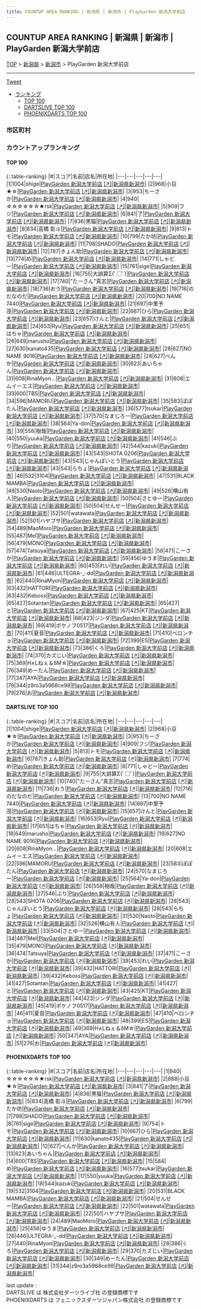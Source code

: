 ```yaml
---
title: COUNTUP AREA RANKING | 新潟県 | 新潟市 | PlayGarden 新潟大学前店
---
```

## COUNTUP AREA RANKING | 新潟県 | 新潟市 | PlayGarden 新潟大学前店

[TOP](/darts/rank/) > [新潟県](/darts/rank/新潟県/) > [新潟市](/darts/rank/新潟県/新潟市/) > PlayGarden 新潟大学前店

___

<a href="https://twitter.com/share?ref_src=twsrc%5Etfw" data-text="COUNTUP AREA RANKING | 新潟県新潟市PlayGarden 新潟大学前店" class="twitter-share-button" data-hashtags="DARTSLIVE,PHOENIXDARTS,darts,ダーツ" data-show-count="false">Tweet</a>

* [ランキング](#カウントアップランキング)
    * [TOP 100](#top-100)
    * [DARTSLIVE TOP 100](#dartslive-top-100)
    * [PHOENIXDARTS TOP 100](#phoenixdarts-top-100)

### 市区町村

<ul>

</ul>

### カウントアップランキング

#### TOP 100



{:.table-ranking}
|#|スコア|名前|店名|所在地|
|---|---|---|---|---|
|1|1004|<span class="rank-name-dl">shige</span>|<a href="/darts/rank/shops/4f0f8134d3be6c0728032249b44395af.html">PlayGarden 新潟大学前店</a> <a href="https://search.dartslive.com/jp/shop/4f0f8134d3be6c0728032249b44395af">[↗]</a>|<a href="/darts/rank/新潟県/新潟市">新潟県新潟市</a>|
|2|968|<span class="rank-name-dl">小豆★☆</span>|<a href="/darts/rank/shops/4f0f8134d3be6c0728032249b44395af.html">PlayGarden 新潟大学前店</a> <a href="https://search.dartslive.com/jp/shop/4f0f8134d3be6c0728032249b44395af">[↗]</a>|<a href="/darts/rank/新潟県/新潟市">新潟県新潟市</a>|
|3|953|<span class="rank-name-dl">ちーさか</span>|<a href="/darts/rank/shops/4f0f8134d3be6c0728032249b44395af.html">PlayGarden 新潟大学前店</a> <a href="https://search.dartslive.com/jp/shop/4f0f8134d3be6c0728032249b44395af">[↗]</a>|<a href="/darts/rank/新潟県/新潟市">新潟県新潟市</a>|
|4|940|<span class="rank-name-pd">☆☆☆☆☆☆★rsk</span>|<a href="/darts/rank/shops/73403.html">PlayGarden 新潟大学前店</a> <a href="https://vs.phoenixdarts.com/jp/shop/shopDetailInfo/s_73403?s_seq=73403">[↗]</a>|<a href="/darts/rank/新潟県/新潟市">新潟県新潟市</a>|
|5|909|<span class="rank-name-dl">フジ</span>|<a href="/darts/rank/shops/4f0f8134d3be6c0728032249b44395af.html">PlayGarden 新潟大学前店</a> <a href="https://search.dartslive.com/jp/shop/4f0f8134d3be6c0728032249b44395af">[↗]</a>|<a href="/darts/rank/新潟県/新潟市">新潟県新潟市</a>|
|6|841|<span class="rank-name-pd">了</span>|<a href="/darts/rank/shops/73403.html">PlayGarden 新潟大学前店</a> <a href="https://vs.phoenixdarts.com/jp/shop/shopDetailInfo/s_73403?s_seq=73403">[↗]</a>|<a href="/darts/rank/新潟県/新潟市">新潟県新潟市</a>|
|7|836|<span class="rank-name-pd">黒猫</span>|<a href="/darts/rank/shops/73403.html">PlayGarden 新潟大学前店</a> <a href="https://vs.phoenixdarts.com/jp/shop/shopDetailInfo/s_73403?s_seq=73403">[↗]</a>|<a href="/darts/rank/新潟県/新潟市">新潟県新潟市</a>|
|8|834|<span class="rank-name-pd"><span class="pro-icon-pd"></span>高橋 彰斗</span>|<a href="/darts/rank/shops/73403.html">PlayGarden 新潟大学前店</a> <a href="https://vs.phoenixdarts.com/jp/shop/shopDetailInfo/s_73403?s_seq=73403">[↗]</a>|<a href="/darts/rank/新潟県/新潟市">新潟県新潟市</a>|
|9|813|<span class="rank-name-dl">トモ</span>|<a href="/darts/rank/shops/4f0f8134d3be6c0728032249b44395af.html">PlayGarden 新潟大学前店</a> <a href="https://search.dartslive.com/jp/shop/4f0f8134d3be6c0728032249b44395af">[↗]</a>|<a href="/darts/rank/新潟県/新潟市">新潟県新潟市</a>|
|10|799|<span class="rank-name-pd">たか坊</span>|<a href="/darts/rank/shops/73403.html">PlayGarden 新潟大学前店</a> <a href="https://vs.phoenixdarts.com/jp/shop/shopDetailInfo/s_73403?s_seq=73403">[↗]</a>|<a href="/darts/rank/新潟県/新潟市">新潟県新潟市</a>|
|11|798|<span class="rank-name-pd">SHADO</span>|<a href="/darts/rank/shops/73403.html">PlayGarden 新潟大学前店</a> <a href="https://vs.phoenixdarts.com/jp/shop/shopDetailInfo/s_73403?s_seq=73403">[↗]</a>|<a href="/darts/rank/新潟県/新潟市">新潟県新潟市</a>|
|12|787|<span class="rank-name-dl">きょん助</span>|<a href="/darts/rank/shops/4f0f8134d3be6c0728032249b44395af.html">PlayGarden 新潟大学前店</a> <a href="https://search.dartslive.com/jp/shop/4f0f8134d3be6c0728032249b44395af">[↗]</a>|<a href="/darts/rank/新潟県/新潟市">新潟県新潟市</a>|
|13|774|<span class="rank-name-dl">め</span>|<a href="/darts/rank/shops/4f0f8134d3be6c0728032249b44395af.html">PlayGarden 新潟大学前店</a> <a href="https://search.dartslive.com/jp/shop/4f0f8134d3be6c0728032249b44395af">[↗]</a>|<a href="/darts/rank/新潟県/新潟市">新潟県新潟市</a>|
|14|771|<span class="rank-name-dl">しゃどー</span>|<a href="/darts/rank/shops/4f0f8134d3be6c0728032249b44395af.html">PlayGarden 新潟大学前店</a> <a href="https://search.dartslive.com/jp/shop/4f0f8134d3be6c0728032249b44395af">[↗]</a>|<a href="/darts/rank/新潟県/新潟市">新潟県新潟市</a>|
|15|761|<span class="rank-name-pd">sige</span>|<a href="/darts/rank/shops/73403.html">PlayGarden 新潟大学前店</a> <a href="https://vs.phoenixdarts.com/jp/shop/shopDetailInfo/s_73403?s_seq=73403">[↗]</a>|<a href="/darts/rank/新潟県/新潟市">新潟県新潟市</a>|
|16|755|<span class="rank-name-dl">大誤算Σ(ﾟ□ﾟ)</span>|<a href="/darts/rank/shops/4f0f8134d3be6c0728032249b44395af.html">PlayGarden 新潟大学前店</a> <a href="https://search.dartslive.com/jp/shop/4f0f8134d3be6c0728032249b44395af">[↗]</a>|<a href="/darts/rank/新潟県/新潟市">新潟県新潟市</a>|
|17|740|<span class="rank-name-dl">&quot;たーさん&quot;真志</span>|<a href="/darts/rank/shops/4f0f8134d3be6c0728032249b44395af.html">PlayGarden 新潟大学前店</a> <a href="https://search.dartslive.com/jp/shop/4f0f8134d3be6c0728032249b44395af">[↗]</a>|<a href="/darts/rank/新潟県/新潟市">新潟県新潟市</a>|
|18|736|<span class="rank-name-dl">おう</span>|<a href="/darts/rank/shops/4f0f8134d3be6c0728032249b44395af.html">PlayGarden 新潟大学前店</a> <a href="https://search.dartslive.com/jp/shop/4f0f8134d3be6c0728032249b44395af">[↗]</a>|<a href="/darts/rank/新潟県/新潟市">新潟県新潟市</a>|
|19|716|<span class="rank-name-dl">のだなのだ</span>|<a href="/darts/rank/shops/4f0f8134d3be6c0728032249b44395af.html">PlayGarden 新潟大学前店</a> <a href="https://search.dartslive.com/jp/shop/4f0f8134d3be6c0728032249b44395af">[↗]</a>|<a href="/darts/rank/新潟県/新潟市">新潟県新潟市</a>|
|20|700|<span class="rank-name-dl">NO NAME 7440</span>|<a href="/darts/rank/shops/4f0f8134d3be6c0728032249b44395af.html">PlayGarden 新潟大学前店</a> <a href="https://search.dartslive.com/jp/shop/4f0f8134d3be6c0728032249b44395af">[↗]</a>|<a href="/darts/rank/新潟県/新潟市">新潟県新潟市</a>|
|21|697|<span class="rank-name-dl">中里予茂</span>|<a href="/darts/rank/shops/4f0f8134d3be6c0728032249b44395af.html">PlayGarden 新潟大学前店</a> <a href="https://search.dartslive.com/jp/shop/4f0f8134d3be6c0728032249b44395af">[↗]</a>|<a href="/darts/rank/新潟県/新潟市">新潟県新潟市</a>|
|22|667|<span class="rank-name-pd">ひら</span>|<a href="/darts/rank/shops/73403.html">PlayGarden 新潟大学前店</a> <a href="https://vs.phoenixdarts.com/jp/shop/shopDetailInfo/s_73403?s_seq=73403">[↗]</a>|<a href="/darts/rank/新潟県/新潟市">新潟県新潟市</a>|
|23|657|<span class="rank-name-dl">けんと</span>|<a href="/darts/rank/shops/4f0f8134d3be6c0728032249b44395af.html">PlayGarden 新潟大学前店</a> <a href="https://search.dartslive.com/jp/shop/4f0f8134d3be6c0728032249b44395af">[↗]</a>|<a href="/darts/rank/新潟県/新潟市">新潟県新潟市</a>|
|24|653|<span class="rank-name-dl">Ryu</span>|<a href="/darts/rank/shops/4f0f8134d3be6c0728032249b44395af.html">PlayGarden 新潟大学前店</a> <a href="https://search.dartslive.com/jp/shop/4f0f8134d3be6c0728032249b44395af">[↗]</a>|<a href="/darts/rank/新潟県/新潟市">新潟県新潟市</a>|
|25|651|<span class="rank-name-dl">はちゃ</span>|<a href="/darts/rank/shops/4f0f8134d3be6c0728032249b44395af.html">PlayGarden 新潟大学前店</a> <a href="https://search.dartslive.com/jp/shop/4f0f8134d3be6c0728032249b44395af">[↗]</a>|<a href="/darts/rank/新潟県/新潟市">新潟県新潟市</a>|
|26|649|<span class="rank-name-dl">marusho</span>|<a href="/darts/rank/shops/4f0f8134d3be6c0728032249b44395af.html">PlayGarden 新潟大学前店</a> <a href="https://search.dartslive.com/jp/shop/4f0f8134d3be6c0728032249b44395af">[↗]</a>|<a href="/darts/rank/新潟県/新潟市">新潟県新潟市</a>|
|27|630|<span class="rank-name-pd">kanato435</span>|<a href="/darts/rank/shops/73403.html">PlayGarden 新潟大学前店</a> <a href="https://vs.phoenixdarts.com/jp/shop/shopDetailInfo/s_73403?s_seq=73403">[↗]</a>|<a href="/darts/rank/新潟県/新潟市">新潟県新潟市</a>|
|28|627|<span class="rank-name-dl">NO NAME 9016</span>|<a href="/darts/rank/shops/4f0f8134d3be6c0728032249b44395af.html">PlayGarden 新潟大学前店</a> <a href="https://search.dartslive.com/jp/shop/4f0f8134d3be6c0728032249b44395af">[↗]</a>|<a href="/darts/rank/新潟県/新潟市">新潟県新潟市</a>|
|28|627|<span class="rank-name-pd">べんか</span>|<a href="/darts/rank/shops/73403.html">PlayGarden 新潟大学前店</a> <a href="https://vs.phoenixdarts.com/jp/shop/shopDetailInfo/s_73403?s_seq=73403">[↗]</a>|<a href="/darts/rank/新潟県/新潟市">新潟県新潟市</a>|
|30|623|<span class="rank-name-pd">あいちゃん</span>|<a href="/darts/rank/shops/73403.html">PlayGarden 新潟大学前店</a> <a href="https://vs.phoenixdarts.com/jp/shop/shopDetailInfo/s_73403?s_seq=73403">[↗]</a>|<a href="/darts/rank/新潟県/新潟市">新潟県新潟市</a>|
|31|608|<span class="rank-name-dl">RinaMyon...</span>|<a href="/darts/rank/shops/4f0f8134d3be6c0728032249b44395af.html">PlayGarden 新潟大学前店</a> <a href="https://search.dartslive.com/jp/shop/4f0f8134d3be6c0728032249b44395af">[↗]</a>|<a href="/darts/rank/新潟県/新潟市">新潟県新潟市</a>|
|31|608|<span class="rank-name-dl">エムイーエス</span>|<a href="/darts/rank/shops/4f0f8134d3be6c0728032249b44395af.html">PlayGarden 新潟大学前店</a> <a href="https://search.dartslive.com/jp/shop/4f0f8134d3be6c0728032249b44395af">[↗]</a>|<a href="/darts/rank/新潟県/新潟市">新潟県新潟市</a>|
|33|600|<span class="rank-name-pd">TBS</span>|<a href="/darts/rank/shops/73403.html">PlayGarden 新潟大学前店</a> <a href="https://vs.phoenixdarts.com/jp/shop/shopDetailInfo/s_73403?s_seq=73403">[↗]</a>|<a href="/darts/rank/新潟県/新潟市">新潟県新潟市</a>|
|34|596|<span class="rank-name-dl">MAMORU</span>|<a href="/darts/rank/shops/4f0f8134d3be6c0728032249b44395af.html">PlayGarden 新潟大学前店</a> <a href="https://search.dartslive.com/jp/shop/4f0f8134d3be6c0728032249b44395af">[↗]</a>|<a href="/darts/rank/新潟県/新潟市">新潟県新潟市</a>|
|35|583|<span class="rank-name-dl">ぽぽたん</span>|<a href="/darts/rank/shops/4f0f8134d3be6c0728032249b44395af.html">PlayGarden 新潟大学前店</a> <a href="https://search.dartslive.com/jp/shop/4f0f8134d3be6c0728032249b44395af">[↗]</a>|<a href="/darts/rank/新潟県/新潟市">新潟県新潟市</a>|
|36|577|<span class="rank-name-pd">tsukar</span>|<a href="/darts/rank/shops/73403.html">PlayGarden 新潟大学前店</a> <a href="https://vs.phoenixdarts.com/jp/shop/shopDetailInfo/s_73403?s_seq=73403">[↗]</a>|<a href="/darts/rank/新潟県/新潟市">新潟県新潟市</a>|
|37|570|<span class="rank-name-dl">なまじろー</span>|<a href="/darts/rank/shops/4f0f8134d3be6c0728032249b44395af.html">PlayGarden 新潟大学前店</a> <a href="https://search.dartslive.com/jp/shop/4f0f8134d3be6c0728032249b44395af">[↗]</a>|<a href="/darts/rank/新潟県/新潟市">新潟県新潟市</a>|
|38|564|<span class="rank-name-dl">Ya-don</span>|<a href="/darts/rank/shops/4f0f8134d3be6c0728032249b44395af.html">PlayGarden 新潟大学前店</a> <a href="https://search.dartslive.com/jp/shop/4f0f8134d3be6c0728032249b44395af">[↗]</a>|<a href="/darts/rank/新潟県/新潟市">新潟県新潟市</a>|
|39|558|<span class="rank-name-dl">樹哉</span>|<a href="/darts/rank/shops/4f0f8134d3be6c0728032249b44395af.html">PlayGarden 新潟大学前店</a> <a href="https://search.dartslive.com/jp/shop/4f0f8134d3be6c0728032249b44395af">[↗]</a>|<a href="/darts/rank/新潟県/新潟市">新潟県新潟市</a>|
|40|550|<span class="rank-name-pd">yuuka</span>|<a href="/darts/rank/shops/73403.html">PlayGarden 新潟大学前店</a> <a href="https://vs.phoenixdarts.com/jp/shop/shopDetailInfo/s_73403?s_seq=73403">[↗]</a>|<a href="/darts/rank/新潟県/新潟市">新潟県新潟市</a>|
|41|546|<span class="rank-name-dl">ぶり</span>|<a href="/darts/rank/shops/4f0f8134d3be6c0728032249b44395af.html">PlayGarden 新潟大学前店</a> <a href="https://search.dartslive.com/jp/shop/4f0f8134d3be6c0728032249b44395af">[↗]</a>|<a href="/darts/rank/新潟県/新潟市">新潟県新潟市</a>|
|42|544|<span class="rank-name-pd">kazuki</span>|<a href="/darts/rank/shops/73403.html">PlayGarden 新潟大学前店</a> <a href="https://vs.phoenixdarts.com/jp/shop/shopDetailInfo/s_73403?s_seq=73403">[↗]</a>|<a href="/darts/rank/新潟県/新潟市">新潟県新潟市</a>|
|43|543|<span class="rank-name-dl">SHOTA 0206</span>|<a href="/darts/rank/shops/4f0f8134d3be6c0728032249b44395af.html">PlayGarden 新潟大学前店</a> <a href="https://search.dartslive.com/jp/shop/4f0f8134d3be6c0728032249b44395af">[↗]</a>|<a href="/darts/rank/新潟県/新潟市">新潟県新潟市</a>|
|43|543|<span class="rank-name-dl">じゃんぼいとう</span>|<a href="/darts/rank/shops/4f0f8134d3be6c0728032249b44395af.html">PlayGarden 新潟大学前店</a> <a href="https://search.dartslive.com/jp/shop/4f0f8134d3be6c0728032249b44395af">[↗]</a>|<a href="/darts/rank/新潟県/新潟市">新潟県新潟市</a>|
|43|543|<span class="rank-name-dl">らちょ</span>|<a href="/darts/rank/shops/4f0f8134d3be6c0728032249b44395af.html">PlayGarden 新潟大学前店</a> <a href="https://search.dartslive.com/jp/shop/4f0f8134d3be6c0728032249b44395af">[↗]</a>|<a href="/darts/rank/新潟県/新潟市">新潟県新潟市</a>|
|46|532|<span class="rank-name-pd">3104</span>|<a href="/darts/rank/shops/73403.html">PlayGarden 新潟大学前店</a> <a href="https://vs.phoenixdarts.com/jp/shop/shopDetailInfo/s_73403?s_seq=73403">[↗]</a>|<a href="/darts/rank/新潟県/新潟市">新潟県新潟市</a>|
|47|531|<span class="rank-name-pd">BLACK MAMBA</span>|<a href="/darts/rank/shops/73403.html">PlayGarden 新潟大学前店</a> <a href="https://vs.phoenixdarts.com/jp/shop/shopDetailInfo/s_73403?s_seq=73403">[↗]</a>|<a href="/darts/rank/新潟県/新潟市">新潟県新潟市</a>|
|48|530|<span class="rank-name-dl">Naoto</span>|<a href="/darts/rank/shops/4f0f8134d3be6c0728032249b44395af.html">PlayGarden 新潟大学前店</a> <a href="https://search.dartslive.com/jp/shop/4f0f8134d3be6c0728032249b44395af">[↗]</a>|<a href="/darts/rank/新潟県/新潟市">新潟県新潟市</a>|
|49|526|<span class="rank-name-dl">横山有人</span>|<a href="/darts/rank/shops/4f0f8134d3be6c0728032249b44395af.html">PlayGarden 新潟大学前店</a> <a href="https://search.dartslive.com/jp/shop/4f0f8134d3be6c0728032249b44395af">[↗]</a>|<a href="/darts/rank/新潟県/新潟市">新潟県新潟市</a>|
|50|504|<span class="rank-name-dl">さとゆー</span>|<a href="/darts/rank/shops/4f0f8134d3be6c0728032249b44395af.html">PlayGarden 新潟大学前店</a> <a href="https://search.dartslive.com/jp/shop/4f0f8134d3be6c0728032249b44395af">[↗]</a>|<a href="/darts/rank/新潟県/新潟市">新潟県新潟市</a>|
|50|504|<span class="rank-name-pd">せんせー</span>|<a href="/darts/rank/shops/73403.html">PlayGarden 新潟大学前店</a> <a href="https://vs.phoenixdarts.com/jp/shop/shopDetailInfo/s_73403?s_seq=73403">[↗]</a>|<a href="/darts/rank/新潟県/新潟市">新潟県新潟市</a>|
|52|501|<span class="rank-name-pd">watawata</span>|<a href="/darts/rank/shops/73403.html">PlayGarden 新潟大学前店</a> <a href="https://vs.phoenixdarts.com/jp/shop/shopDetailInfo/s_73403?s_seq=73403">[↗]</a>|<a href="/darts/rank/新潟県/新潟市">新潟県新潟市</a>|
|52|501|<span class="rank-name-pd">ハヤブサ</span>|<a href="/darts/rank/shops/73403.html">PlayGarden 新潟大学前店</a> <a href="https://vs.phoenixdarts.com/jp/shop/shopDetailInfo/s_73403?s_seq=73403">[↗]</a>|<a href="/darts/rank/新潟県/新潟市">新潟県新潟市</a>|
|54|489|<span class="rank-name-pd">MaoMoro</span>|<a href="/darts/rank/shops/73403.html">PlayGarden 新潟大学前店</a> <a href="https://vs.phoenixdarts.com/jp/shop/shopDetailInfo/s_73403?s_seq=73403">[↗]</a>|<a href="/darts/rank/新潟県/新潟市">新潟県新潟市</a>|
|55|487|<span class="rank-name-dl">Mel</span>|<a href="/darts/rank/shops/4f0f8134d3be6c0728032249b44395af.html">PlayGarden 新潟大学前店</a> <a href="https://search.dartslive.com/jp/shop/4f0f8134d3be6c0728032249b44395af">[↗]</a>|<a href="/darts/rank/新潟県/新潟市">新潟県新潟市</a>|
|56|479|<span class="rank-name-dl">MONO</span>|<a href="/darts/rank/shops/4f0f8134d3be6c0728032249b44395af.html">PlayGarden 新潟大学前店</a> <a href="https://search.dartslive.com/jp/shop/4f0f8134d3be6c0728032249b44395af">[↗]</a>|<a href="/darts/rank/新潟県/新潟市">新潟県新潟市</a>|
|57|474|<span class="rank-name-dl">Tatsuya</span>|<a href="/darts/rank/shops/4f0f8134d3be6c0728032249b44395af.html">PlayGarden 新潟大学前店</a> <a href="https://search.dartslive.com/jp/shop/4f0f8134d3be6c0728032249b44395af">[↗]</a>|<a href="/darts/rank/新潟県/新潟市">新潟県新潟市</a>|
|58|471|<span class="rank-name-dl">こーさか</span>|<a href="/darts/rank/shops/4f0f8134d3be6c0728032249b44395af.html">PlayGarden 新潟大学前店</a> <a href="https://search.dartslive.com/jp/shop/4f0f8134d3be6c0728032249b44395af">[↗]</a>|<a href="/darts/rank/新潟県/新潟市">新潟県新潟市</a>|
|59|456|<span class="rank-name-pd">ゆうま</span>|<a href="/darts/rank/shops/73403.html">PlayGarden 新潟大学前店</a> <a href="https://vs.phoenixdarts.com/jp/shop/shopDetailInfo/s_73403?s_seq=73403">[↗]</a>|<a href="/darts/rank/新潟県/新潟市">新潟県新潟市</a>|
|60|453|<span class="rank-name-dl">れい</span>|<a href="/darts/rank/shops/4f0f8134d3be6c0728032249b44395af.html">PlayGarden 新潟大学前店</a> <a href="https://search.dartslive.com/jp/shop/4f0f8134d3be6c0728032249b44395af">[↗]</a>|<a href="/darts/rank/新潟県/新潟市">新潟県新潟市</a>|
|61|446|<span class="rank-name-pd">ULTEGRA-_-dd</span>|<a href="/darts/rank/shops/73403.html">PlayGarden 新潟大学前店</a> <a href="https://vs.phoenixdarts.com/jp/shop/shopDetailInfo/s_73403?s_seq=73403">[↗]</a>|<a href="/darts/rank/新潟県/新潟市">新潟県新潟市</a>|
|62|440|<span class="rank-name-pd">RinaMyon</span>|<a href="/darts/rank/shops/73403.html">PlayGarden 新潟大学前店</a> <a href="https://vs.phoenixdarts.com/jp/shop/shopDetailInfo/s_73403?s_seq=73403">[↗]</a>|<a href="/darts/rank/新潟県/新潟市">新潟県新潟市</a>|
|63|432|<span class="rank-name-dl">HATTORI</span>|<a href="/darts/rank/shops/4f0f8134d3be6c0728032249b44395af.html">PlayGarden 新潟大学前店</a> <a href="https://search.dartslive.com/jp/shop/4f0f8134d3be6c0728032249b44395af">[↗]</a>|<a href="/darts/rank/新潟県/新潟市">新潟県新潟市</a>|
|63|432|<span class="rank-name-dl">Keboss</span>|<a href="/darts/rank/shops/4f0f8134d3be6c0728032249b44395af.html">PlayGarden 新潟大学前店</a> <a href="https://search.dartslive.com/jp/shop/4f0f8134d3be6c0728032249b44395af">[↗]</a>|<a href="/darts/rank/新潟県/新潟市">新潟県新潟市</a>|
|65|427|<span class="rank-name-dl">Sotantan</span>|<a href="/darts/rank/shops/4f0f8134d3be6c0728032249b44395af.html">PlayGarden 新潟大学前店</a> <a href="https://search.dartslive.com/jp/shop/4f0f8134d3be6c0728032249b44395af">[↗]</a>|<a href="/darts/rank/新潟県/新潟市">新潟県新潟市</a>|
|65|427|<span class="rank-name-dl">と</span>|<a href="/darts/rank/shops/4f0f8134d3be6c0728032249b44395af.html">PlayGarden 新潟大学前店</a> <a href="https://search.dartslive.com/jp/shop/4f0f8134d3be6c0728032249b44395af">[↗]</a>|<a href="/darts/rank/新潟県/新潟市">新潟県新潟市</a>|
|67|425|<span class="rank-name-dl">KT</span>|<a href="/darts/rank/shops/4f0f8134d3be6c0728032249b44395af.html">PlayGarden 新潟大学前店</a> <a href="https://search.dartslive.com/jp/shop/4f0f8134d3be6c0728032249b44395af">[↗]</a>|<a href="/darts/rank/新潟県/新潟市">新潟県新潟市</a>|
|68|423|<span class="rank-name-dl">ジンダ</span>|<a href="/darts/rank/shops/4f0f8134d3be6c0728032249b44395af.html">PlayGarden 新潟大学前店</a> <a href="https://search.dartslive.com/jp/shop/4f0f8134d3be6c0728032249b44395af">[↗]</a>|<a href="/darts/rank/新潟県/新潟市">新潟県新潟市</a>|
|69|419|<span class="rank-name-dl">ポケノフ0517</span>|<a href="/darts/rank/shops/4f0f8134d3be6c0728032249b44395af.html">PlayGarden 新潟大学前店</a> <a href="https://search.dartslive.com/jp/shop/4f0f8134d3be6c0728032249b44395af">[↗]</a>|<a href="/darts/rank/新潟県/新潟市">新潟県新潟市</a>|
|70|411|<span class="rank-name-dl">夏音</span>|<a href="/darts/rank/shops/4f0f8134d3be6c0728032249b44395af.html">PlayGarden 新潟大学前店</a> <a href="https://search.dartslive.com/jp/shop/4f0f8134d3be6c0728032249b44395af">[↗]</a>|<a href="/darts/rank/新潟県/新潟市">新潟県新潟市</a>|
|71|410|<span class="rank-name-dl">ベロンチョ</span>|<a href="/darts/rank/shops/4f0f8134d3be6c0728032249b44395af.html">PlayGarden 新潟大学前店</a> <a href="https://search.dartslive.com/jp/shop/4f0f8134d3be6c0728032249b44395af">[↗]</a>|<a href="/darts/rank/新潟県/新潟市">新潟県新潟市</a>|
|72|399|<span class="rank-name-dl">ES</span>|<a href="/darts/rank/shops/4f0f8134d3be6c0728032249b44395af.html">PlayGarden 新潟大学前店</a> <a href="https://search.dartslive.com/jp/shop/4f0f8134d3be6c0728032249b44395af">[↗]</a>|<a href="/darts/rank/新潟県/新潟市">新潟県新潟市</a>|
|73|386|<span class="rank-name-pd">くろ</span>|<a href="/darts/rank/shops/73403.html">PlayGarden 新潟大学前店</a> <a href="https://vs.phoenixdarts.com/jp/shop/shopDetailInfo/s_73403?s_seq=73403">[↗]</a>|<a href="/darts/rank/新潟県/新潟市">新潟県新潟市</a>|
|74|370|<span class="rank-name-pd">カズじい</span>|<a href="/darts/rank/shops/73403.html">PlayGarden 新潟大学前店</a> <a href="https://vs.phoenixdarts.com/jp/shop/shopDetailInfo/s_73403?s_seq=73403">[↗]</a>|<a href="/darts/rank/新潟県/新潟市">新潟県新潟市</a>|
|75|369|<span class="rank-name-dl">H∧Lねぇ＆δΜ☆</span>|<a href="/darts/rank/shops/4f0f8134d3be6c0728032249b44395af.html">PlayGarden 新潟大学前店</a> <a href="https://search.dartslive.com/jp/shop/4f0f8134d3be6c0728032249b44395af">[↗]</a>|<a href="/darts/rank/新潟県/新潟市">新潟県新潟市</a>|
|76|349|<span class="rank-name-pd">めーたん</span>|<a href="/darts/rank/shops/73403.html">PlayGarden 新潟大学前店</a> <a href="https://vs.phoenixdarts.com/jp/shop/shopDetailInfo/s_73403?s_seq=73403">[↗]</a>|<a href="/darts/rank/新潟県/新潟市">新潟県新潟市</a>|
|77|347|<span class="rank-name-dl">AYA</span>|<a href="/darts/rank/shops/4f0f8134d3be6c0728032249b44395af.html">PlayGarden 新潟大学前店</a> <a href="https://search.dartslive.com/jp/shop/4f0f8134d3be6c0728032249b44395af">[↗]</a>|<a href="/darts/rank/新潟県/新潟市">新潟県新潟市</a>|
|78|344|<span class="rank-name-pd">z9ro3a5968ce98</span>|<a href="/darts/rank/shops/73403.html">PlayGarden 新潟大学前店</a> <a href="https://vs.phoenixdarts.com/jp/shop/shopDetailInfo/s_73403?s_seq=73403">[↗]</a>|<a href="/darts/rank/新潟県/新潟市">新潟県新潟市</a>|
|79|276|<span class="rank-name-dl">お</span>|<a href="/darts/rank/shops/4f0f8134d3be6c0728032249b44395af.html">PlayGarden 新潟大学前店</a> <a href="https://search.dartslive.com/jp/shop/4f0f8134d3be6c0728032249b44395af">[↗]</a>|<a href="/darts/rank/新潟県/新潟市">新潟県新潟市</a>|


#### DARTSLIVE TOP 100



{:.table-ranking}
|#|スコア|名前|店名|所在地|
|---|---|---|---|---|
|1|1004|<span class="rank-name-dl">shige</span>|<a href="/darts/rank/shops/4f0f8134d3be6c0728032249b44395af.html">PlayGarden 新潟大学前店</a> <a href="https://search.dartslive.com/jp/shop/4f0f8134d3be6c0728032249b44395af">[↗]</a>|<a href="/darts/rank/新潟県/新潟市">新潟県新潟市</a>|
|2|968|<span class="rank-name-dl">小豆★☆</span>|<a href="/darts/rank/shops/4f0f8134d3be6c0728032249b44395af.html">PlayGarden 新潟大学前店</a> <a href="https://search.dartslive.com/jp/shop/4f0f8134d3be6c0728032249b44395af">[↗]</a>|<a href="/darts/rank/新潟県/新潟市">新潟県新潟市</a>|
|3|953|<span class="rank-name-dl">ちーさか</span>|<a href="/darts/rank/shops/4f0f8134d3be6c0728032249b44395af.html">PlayGarden 新潟大学前店</a> <a href="https://search.dartslive.com/jp/shop/4f0f8134d3be6c0728032249b44395af">[↗]</a>|<a href="/darts/rank/新潟県/新潟市">新潟県新潟市</a>|
|4|909|<span class="rank-name-dl">フジ</span>|<a href="/darts/rank/shops/4f0f8134d3be6c0728032249b44395af.html">PlayGarden 新潟大学前店</a> <a href="https://search.dartslive.com/jp/shop/4f0f8134d3be6c0728032249b44395af">[↗]</a>|<a href="/darts/rank/新潟県/新潟市">新潟県新潟市</a>|
|5|813|<span class="rank-name-dl">トモ</span>|<a href="/darts/rank/shops/4f0f8134d3be6c0728032249b44395af.html">PlayGarden 新潟大学前店</a> <a href="https://search.dartslive.com/jp/shop/4f0f8134d3be6c0728032249b44395af">[↗]</a>|<a href="/darts/rank/新潟県/新潟市">新潟県新潟市</a>|
|6|787|<span class="rank-name-dl">きょん助</span>|<a href="/darts/rank/shops/4f0f8134d3be6c0728032249b44395af.html">PlayGarden 新潟大学前店</a> <a href="https://search.dartslive.com/jp/shop/4f0f8134d3be6c0728032249b44395af">[↗]</a>|<a href="/darts/rank/新潟県/新潟市">新潟県新潟市</a>|
|7|774|<span class="rank-name-dl">め</span>|<a href="/darts/rank/shops/4f0f8134d3be6c0728032249b44395af.html">PlayGarden 新潟大学前店</a> <a href="https://search.dartslive.com/jp/shop/4f0f8134d3be6c0728032249b44395af">[↗]</a>|<a href="/darts/rank/新潟県/新潟市">新潟県新潟市</a>|
|8|771|<span class="rank-name-dl">しゃどー</span>|<a href="/darts/rank/shops/4f0f8134d3be6c0728032249b44395af.html">PlayGarden 新潟大学前店</a> <a href="https://search.dartslive.com/jp/shop/4f0f8134d3be6c0728032249b44395af">[↗]</a>|<a href="/darts/rank/新潟県/新潟市">新潟県新潟市</a>|
|9|755|<span class="rank-name-dl">大誤算Σ(ﾟ□ﾟ)</span>|<a href="/darts/rank/shops/4f0f8134d3be6c0728032249b44395af.html">PlayGarden 新潟大学前店</a> <a href="https://search.dartslive.com/jp/shop/4f0f8134d3be6c0728032249b44395af">[↗]</a>|<a href="/darts/rank/新潟県/新潟市">新潟県新潟市</a>|
|10|740|<span class="rank-name-dl">&quot;たーさん&quot;真志</span>|<a href="/darts/rank/shops/4f0f8134d3be6c0728032249b44395af.html">PlayGarden 新潟大学前店</a> <a href="https://search.dartslive.com/jp/shop/4f0f8134d3be6c0728032249b44395af">[↗]</a>|<a href="/darts/rank/新潟県/新潟市">新潟県新潟市</a>|
|11|736|<span class="rank-name-dl">おう</span>|<a href="/darts/rank/shops/4f0f8134d3be6c0728032249b44395af.html">PlayGarden 新潟大学前店</a> <a href="https://search.dartslive.com/jp/shop/4f0f8134d3be6c0728032249b44395af">[↗]</a>|<a href="/darts/rank/新潟県/新潟市">新潟県新潟市</a>|
|12|716|<span class="rank-name-dl">のだなのだ</span>|<a href="/darts/rank/shops/4f0f8134d3be6c0728032249b44395af.html">PlayGarden 新潟大学前店</a> <a href="https://search.dartslive.com/jp/shop/4f0f8134d3be6c0728032249b44395af">[↗]</a>|<a href="/darts/rank/新潟県/新潟市">新潟県新潟市</a>|
|13|700|<span class="rank-name-dl">NO NAME 7440</span>|<a href="/darts/rank/shops/4f0f8134d3be6c0728032249b44395af.html">PlayGarden 新潟大学前店</a> <a href="https://search.dartslive.com/jp/shop/4f0f8134d3be6c0728032249b44395af">[↗]</a>|<a href="/darts/rank/新潟県/新潟市">新潟県新潟市</a>|
|14|697|<span class="rank-name-dl">中里予茂</span>|<a href="/darts/rank/shops/4f0f8134d3be6c0728032249b44395af.html">PlayGarden 新潟大学前店</a> <a href="https://search.dartslive.com/jp/shop/4f0f8134d3be6c0728032249b44395af">[↗]</a>|<a href="/darts/rank/新潟県/新潟市">新潟県新潟市</a>|
|15|657|<span class="rank-name-dl">けんと</span>|<a href="/darts/rank/shops/4f0f8134d3be6c0728032249b44395af.html">PlayGarden 新潟大学前店</a> <a href="https://search.dartslive.com/jp/shop/4f0f8134d3be6c0728032249b44395af">[↗]</a>|<a href="/darts/rank/新潟県/新潟市">新潟県新潟市</a>|
|16|653|<span class="rank-name-dl">Ryu</span>|<a href="/darts/rank/shops/4f0f8134d3be6c0728032249b44395af.html">PlayGarden 新潟大学前店</a> <a href="https://search.dartslive.com/jp/shop/4f0f8134d3be6c0728032249b44395af">[↗]</a>|<a href="/darts/rank/新潟県/新潟市">新潟県新潟市</a>|
|17|651|<span class="rank-name-dl">はちゃ</span>|<a href="/darts/rank/shops/4f0f8134d3be6c0728032249b44395af.html">PlayGarden 新潟大学前店</a> <a href="https://search.dartslive.com/jp/shop/4f0f8134d3be6c0728032249b44395af">[↗]</a>|<a href="/darts/rank/新潟県/新潟市">新潟県新潟市</a>|
|18|649|<span class="rank-name-dl">marusho</span>|<a href="/darts/rank/shops/4f0f8134d3be6c0728032249b44395af.html">PlayGarden 新潟大学前店</a> <a href="https://search.dartslive.com/jp/shop/4f0f8134d3be6c0728032249b44395af">[↗]</a>|<a href="/darts/rank/新潟県/新潟市">新潟県新潟市</a>|
|19|627|<span class="rank-name-dl">NO NAME 9016</span>|<a href="/darts/rank/shops/4f0f8134d3be6c0728032249b44395af.html">PlayGarden 新潟大学前店</a> <a href="https://search.dartslive.com/jp/shop/4f0f8134d3be6c0728032249b44395af">[↗]</a>|<a href="/darts/rank/新潟県/新潟市">新潟県新潟市</a>|
|20|608|<span class="rank-name-dl">RinaMyon...</span>|<a href="/darts/rank/shops/4f0f8134d3be6c0728032249b44395af.html">PlayGarden 新潟大学前店</a> <a href="https://search.dartslive.com/jp/shop/4f0f8134d3be6c0728032249b44395af">[↗]</a>|<a href="/darts/rank/新潟県/新潟市">新潟県新潟市</a>|
|20|608|<span class="rank-name-dl">エムイーエス</span>|<a href="/darts/rank/shops/4f0f8134d3be6c0728032249b44395af.html">PlayGarden 新潟大学前店</a> <a href="https://search.dartslive.com/jp/shop/4f0f8134d3be6c0728032249b44395af">[↗]</a>|<a href="/darts/rank/新潟県/新潟市">新潟県新潟市</a>|
|22|596|<span class="rank-name-dl">MAMORU</span>|<a href="/darts/rank/shops/4f0f8134d3be6c0728032249b44395af.html">PlayGarden 新潟大学前店</a> <a href="https://search.dartslive.com/jp/shop/4f0f8134d3be6c0728032249b44395af">[↗]</a>|<a href="/darts/rank/新潟県/新潟市">新潟県新潟市</a>|
|23|583|<span class="rank-name-dl">ぽぽたん</span>|<a href="/darts/rank/shops/4f0f8134d3be6c0728032249b44395af.html">PlayGarden 新潟大学前店</a> <a href="https://search.dartslive.com/jp/shop/4f0f8134d3be6c0728032249b44395af">[↗]</a>|<a href="/darts/rank/新潟県/新潟市">新潟県新潟市</a>|
|24|570|<span class="rank-name-dl">なまじろー</span>|<a href="/darts/rank/shops/4f0f8134d3be6c0728032249b44395af.html">PlayGarden 新潟大学前店</a> <a href="https://search.dartslive.com/jp/shop/4f0f8134d3be6c0728032249b44395af">[↗]</a>|<a href="/darts/rank/新潟県/新潟市">新潟県新潟市</a>|
|25|564|<span class="rank-name-dl">Ya-don</span>|<a href="/darts/rank/shops/4f0f8134d3be6c0728032249b44395af.html">PlayGarden 新潟大学前店</a> <a href="https://search.dartslive.com/jp/shop/4f0f8134d3be6c0728032249b44395af">[↗]</a>|<a href="/darts/rank/新潟県/新潟市">新潟県新潟市</a>|
|26|558|<span class="rank-name-dl">樹哉</span>|<a href="/darts/rank/shops/4f0f8134d3be6c0728032249b44395af.html">PlayGarden 新潟大学前店</a> <a href="https://search.dartslive.com/jp/shop/4f0f8134d3be6c0728032249b44395af">[↗]</a>|<a href="/darts/rank/新潟県/新潟市">新潟県新潟市</a>|
|27|546|<span class="rank-name-dl">ぶり</span>|<a href="/darts/rank/shops/4f0f8134d3be6c0728032249b44395af.html">PlayGarden 新潟大学前店</a> <a href="https://search.dartslive.com/jp/shop/4f0f8134d3be6c0728032249b44395af">[↗]</a>|<a href="/darts/rank/新潟県/新潟市">新潟県新潟市</a>|
|28|543|<span class="rank-name-dl">SHOTA 0206</span>|<a href="/darts/rank/shops/4f0f8134d3be6c0728032249b44395af.html">PlayGarden 新潟大学前店</a> <a href="https://search.dartslive.com/jp/shop/4f0f8134d3be6c0728032249b44395af">[↗]</a>|<a href="/darts/rank/新潟県/新潟市">新潟県新潟市</a>|
|28|543|<span class="rank-name-dl">じゃんぼいとう</span>|<a href="/darts/rank/shops/4f0f8134d3be6c0728032249b44395af.html">PlayGarden 新潟大学前店</a> <a href="https://search.dartslive.com/jp/shop/4f0f8134d3be6c0728032249b44395af">[↗]</a>|<a href="/darts/rank/新潟県/新潟市">新潟県新潟市</a>|
|28|543|<span class="rank-name-dl">らちょ</span>|<a href="/darts/rank/shops/4f0f8134d3be6c0728032249b44395af.html">PlayGarden 新潟大学前店</a> <a href="https://search.dartslive.com/jp/shop/4f0f8134d3be6c0728032249b44395af">[↗]</a>|<a href="/darts/rank/新潟県/新潟市">新潟県新潟市</a>|
|31|530|<span class="rank-name-dl">Naoto</span>|<a href="/darts/rank/shops/4f0f8134d3be6c0728032249b44395af.html">PlayGarden 新潟大学前店</a> <a href="https://search.dartslive.com/jp/shop/4f0f8134d3be6c0728032249b44395af">[↗]</a>|<a href="/darts/rank/新潟県/新潟市">新潟県新潟市</a>|
|32|526|<span class="rank-name-dl">横山有人</span>|<a href="/darts/rank/shops/4f0f8134d3be6c0728032249b44395af.html">PlayGarden 新潟大学前店</a> <a href="https://search.dartslive.com/jp/shop/4f0f8134d3be6c0728032249b44395af">[↗]</a>|<a href="/darts/rank/新潟県/新潟市">新潟県新潟市</a>|
|33|504|<span class="rank-name-dl">さとゆー</span>|<a href="/darts/rank/shops/4f0f8134d3be6c0728032249b44395af.html">PlayGarden 新潟大学前店</a> <a href="https://search.dartslive.com/jp/shop/4f0f8134d3be6c0728032249b44395af">[↗]</a>|<a href="/darts/rank/新潟県/新潟市">新潟県新潟市</a>|
|34|487|<span class="rank-name-dl">Mel</span>|<a href="/darts/rank/shops/4f0f8134d3be6c0728032249b44395af.html">PlayGarden 新潟大学前店</a> <a href="https://search.dartslive.com/jp/shop/4f0f8134d3be6c0728032249b44395af">[↗]</a>|<a href="/darts/rank/新潟県/新潟市">新潟県新潟市</a>|
|35|479|<span class="rank-name-dl">MONO</span>|<a href="/darts/rank/shops/4f0f8134d3be6c0728032249b44395af.html">PlayGarden 新潟大学前店</a> <a href="https://search.dartslive.com/jp/shop/4f0f8134d3be6c0728032249b44395af">[↗]</a>|<a href="/darts/rank/新潟県/新潟市">新潟県新潟市</a>|
|36|474|<span class="rank-name-dl">Tatsuya</span>|<a href="/darts/rank/shops/4f0f8134d3be6c0728032249b44395af.html">PlayGarden 新潟大学前店</a> <a href="https://search.dartslive.com/jp/shop/4f0f8134d3be6c0728032249b44395af">[↗]</a>|<a href="/darts/rank/新潟県/新潟市">新潟県新潟市</a>|
|37|471|<span class="rank-name-dl">こーさか</span>|<a href="/darts/rank/shops/4f0f8134d3be6c0728032249b44395af.html">PlayGarden 新潟大学前店</a> <a href="https://search.dartslive.com/jp/shop/4f0f8134d3be6c0728032249b44395af">[↗]</a>|<a href="/darts/rank/新潟県/新潟市">新潟県新潟市</a>|
|38|453|<span class="rank-name-dl">れい</span>|<a href="/darts/rank/shops/4f0f8134d3be6c0728032249b44395af.html">PlayGarden 新潟大学前店</a> <a href="https://search.dartslive.com/jp/shop/4f0f8134d3be6c0728032249b44395af">[↗]</a>|<a href="/darts/rank/新潟県/新潟市">新潟県新潟市</a>|
|39|432|<span class="rank-name-dl">HATTORI</span>|<a href="/darts/rank/shops/4f0f8134d3be6c0728032249b44395af.html">PlayGarden 新潟大学前店</a> <a href="https://search.dartslive.com/jp/shop/4f0f8134d3be6c0728032249b44395af">[↗]</a>|<a href="/darts/rank/新潟県/新潟市">新潟県新潟市</a>|
|39|432|<span class="rank-name-dl">Keboss</span>|<a href="/darts/rank/shops/4f0f8134d3be6c0728032249b44395af.html">PlayGarden 新潟大学前店</a> <a href="https://search.dartslive.com/jp/shop/4f0f8134d3be6c0728032249b44395af">[↗]</a>|<a href="/darts/rank/新潟県/新潟市">新潟県新潟市</a>|
|41|427|<span class="rank-name-dl">Sotantan</span>|<a href="/darts/rank/shops/4f0f8134d3be6c0728032249b44395af.html">PlayGarden 新潟大学前店</a> <a href="https://search.dartslive.com/jp/shop/4f0f8134d3be6c0728032249b44395af">[↗]</a>|<a href="/darts/rank/新潟県/新潟市">新潟県新潟市</a>|
|41|427|<span class="rank-name-dl">と</span>|<a href="/darts/rank/shops/4f0f8134d3be6c0728032249b44395af.html">PlayGarden 新潟大学前店</a> <a href="https://search.dartslive.com/jp/shop/4f0f8134d3be6c0728032249b44395af">[↗]</a>|<a href="/darts/rank/新潟県/新潟市">新潟県新潟市</a>|
|43|425|<span class="rank-name-dl">KT</span>|<a href="/darts/rank/shops/4f0f8134d3be6c0728032249b44395af.html">PlayGarden 新潟大学前店</a> <a href="https://search.dartslive.com/jp/shop/4f0f8134d3be6c0728032249b44395af">[↗]</a>|<a href="/darts/rank/新潟県/新潟市">新潟県新潟市</a>|
|44|423|<span class="rank-name-dl">ジンダ</span>|<a href="/darts/rank/shops/4f0f8134d3be6c0728032249b44395af.html">PlayGarden 新潟大学前店</a> <a href="https://search.dartslive.com/jp/shop/4f0f8134d3be6c0728032249b44395af">[↗]</a>|<a href="/darts/rank/新潟県/新潟市">新潟県新潟市</a>|
|45|419|<span class="rank-name-dl">ポケノフ0517</span>|<a href="/darts/rank/shops/4f0f8134d3be6c0728032249b44395af.html">PlayGarden 新潟大学前店</a> <a href="https://search.dartslive.com/jp/shop/4f0f8134d3be6c0728032249b44395af">[↗]</a>|<a href="/darts/rank/新潟県/新潟市">新潟県新潟市</a>|
|46|411|<span class="rank-name-dl">夏音</span>|<a href="/darts/rank/shops/4f0f8134d3be6c0728032249b44395af.html">PlayGarden 新潟大学前店</a> <a href="https://search.dartslive.com/jp/shop/4f0f8134d3be6c0728032249b44395af">[↗]</a>|<a href="/darts/rank/新潟県/新潟市">新潟県新潟市</a>|
|47|410|<span class="rank-name-dl">ベロンチョ</span>|<a href="/darts/rank/shops/4f0f8134d3be6c0728032249b44395af.html">PlayGarden 新潟大学前店</a> <a href="https://search.dartslive.com/jp/shop/4f0f8134d3be6c0728032249b44395af">[↗]</a>|<a href="/darts/rank/新潟県/新潟市">新潟県新潟市</a>|
|48|399|<span class="rank-name-dl">ES</span>|<a href="/darts/rank/shops/4f0f8134d3be6c0728032249b44395af.html">PlayGarden 新潟大学前店</a> <a href="https://search.dartslive.com/jp/shop/4f0f8134d3be6c0728032249b44395af">[↗]</a>|<a href="/darts/rank/新潟県/新潟市">新潟県新潟市</a>|
|49|369|<span class="rank-name-dl">H∧Lねぇ＆δΜ☆</span>|<a href="/darts/rank/shops/4f0f8134d3be6c0728032249b44395af.html">PlayGarden 新潟大学前店</a> <a href="https://search.dartslive.com/jp/shop/4f0f8134d3be6c0728032249b44395af">[↗]</a>|<a href="/darts/rank/新潟県/新潟市">新潟県新潟市</a>|
|50|347|<span class="rank-name-dl">AYA</span>|<a href="/darts/rank/shops/4f0f8134d3be6c0728032249b44395af.html">PlayGarden 新潟大学前店</a> <a href="https://search.dartslive.com/jp/shop/4f0f8134d3be6c0728032249b44395af">[↗]</a>|<a href="/darts/rank/新潟県/新潟市">新潟県新潟市</a>|
|51|276|<span class="rank-name-dl">お</span>|<a href="/darts/rank/shops/4f0f8134d3be6c0728032249b44395af.html">PlayGarden 新潟大学前店</a> <a href="https://search.dartslive.com/jp/shop/4f0f8134d3be6c0728032249b44395af">[↗]</a>|<a href="/darts/rank/新潟県/新潟市">新潟県新潟市</a>|


#### PHOENIXDARTS TOP 100



{:.table-ranking}
|#|スコア|名前|店名|所在地|
|---|---|---|---|---|
|1|940|<span class="rank-name-pd">☆☆☆☆☆☆★rsk</span>|<a href="/darts/rank/shops/73403.html">PlayGarden 新潟大学前店</a> <a href="https://vs.phoenixdarts.com/jp/shop/shopDetailInfo/s_73403?s_seq=73403">[↗]</a>|<a href="/darts/rank/新潟県/新潟市">新潟県新潟市</a>|
|2|888|<span class="rank-name-pd">小豆★☆</span>|<a href="/darts/rank/shops/73403.html">PlayGarden 新潟大学前店</a> <a href="https://vs.phoenixdarts.com/jp/shop/shopDetailInfo/s_73403?s_seq=73403">[↗]</a>|<a href="/darts/rank/新潟県/新潟市">新潟県新潟市</a>|
|3|841|<span class="rank-name-pd">了</span>|<a href="/darts/rank/shops/73403.html">PlayGarden 新潟大学前店</a> <a href="https://vs.phoenixdarts.com/jp/shop/shopDetailInfo/s_73403?s_seq=73403">[↗]</a>|<a href="/darts/rank/新潟県/新潟市">新潟県新潟市</a>|
|4|836|<span class="rank-name-pd">黒猫</span>|<a href="/darts/rank/shops/73403.html">PlayGarden 新潟大学前店</a> <a href="https://vs.phoenixdarts.com/jp/shop/shopDetailInfo/s_73403?s_seq=73403">[↗]</a>|<a href="/darts/rank/新潟県/新潟市">新潟県新潟市</a>|
|5|834|<span class="rank-name-pd"><span class="pro-icon-pd"></span>高橋 彰斗</span>|<a href="/darts/rank/shops/73403.html">PlayGarden 新潟大学前店</a> <a href="https://vs.phoenixdarts.com/jp/shop/shopDetailInfo/s_73403?s_seq=73403">[↗]</a>|<a href="/darts/rank/新潟県/新潟市">新潟県新潟市</a>|
|6|799|<span class="rank-name-pd">たか坊</span>|<a href="/darts/rank/shops/73403.html">PlayGarden 新潟大学前店</a> <a href="https://vs.phoenixdarts.com/jp/shop/shopDetailInfo/s_73403?s_seq=73403">[↗]</a>|<a href="/darts/rank/新潟県/新潟市">新潟県新潟市</a>|
|7|798|<span class="rank-name-pd">SHADO</span>|<a href="/darts/rank/shops/73403.html">PlayGarden 新潟大学前店</a> <a href="https://vs.phoenixdarts.com/jp/shop/shopDetailInfo/s_73403?s_seq=73403">[↗]</a>|<a href="/darts/rank/新潟県/新潟市">新潟県新潟市</a>|
|8|761|<span class="rank-name-pd">sige</span>|<a href="/darts/rank/shops/73403.html">PlayGarden 新潟大学前店</a> <a href="https://vs.phoenixdarts.com/jp/shop/shopDetailInfo/s_73403?s_seq=73403">[↗]</a>|<a href="/darts/rank/新潟県/新潟市">新潟県新潟市</a>|
|9|754|<span class="rank-name-pd">トモ</span>|<a href="/darts/rank/shops/73403.html">PlayGarden 新潟大学前店</a> <a href="https://vs.phoenixdarts.com/jp/shop/shopDetailInfo/s_73403?s_seq=73403">[↗]</a>|<a href="/darts/rank/新潟県/新潟市">新潟県新潟市</a>|
|10|667|<span class="rank-name-pd">ひら</span>|<a href="/darts/rank/shops/73403.html">PlayGarden 新潟大学前店</a> <a href="https://vs.phoenixdarts.com/jp/shop/shopDetailInfo/s_73403?s_seq=73403">[↗]</a>|<a href="/darts/rank/新潟県/新潟市">新潟県新潟市</a>|
|11|630|<span class="rank-name-pd">kanato435</span>|<a href="/darts/rank/shops/73403.html">PlayGarden 新潟大学前店</a> <a href="https://vs.phoenixdarts.com/jp/shop/shopDetailInfo/s_73403?s_seq=73403">[↗]</a>|<a href="/darts/rank/新潟県/新潟市">新潟県新潟市</a>|
|12|627|<span class="rank-name-pd">べんか</span>|<a href="/darts/rank/shops/73403.html">PlayGarden 新潟大学前店</a> <a href="https://vs.phoenixdarts.com/jp/shop/shopDetailInfo/s_73403?s_seq=73403">[↗]</a>|<a href="/darts/rank/新潟県/新潟市">新潟県新潟市</a>|
|13|623|<span class="rank-name-pd">あいちゃん</span>|<a href="/darts/rank/shops/73403.html">PlayGarden 新潟大学前店</a> <a href="https://vs.phoenixdarts.com/jp/shop/shopDetailInfo/s_73403?s_seq=73403">[↗]</a>|<a href="/darts/rank/新潟県/新潟市">新潟県新潟市</a>|
|14|600|<span class="rank-name-pd">TBS</span>|<a href="/darts/rank/shops/73403.html">PlayGarden 新潟大学前店</a> <a href="https://vs.phoenixdarts.com/jp/shop/shopDetailInfo/s_73403?s_seq=73403">[↗]</a>|<a href="/darts/rank/新潟県/新潟市">新潟県新潟市</a>|
|15|584|<span class="rank-name-pd">め</span>|<a href="/darts/rank/shops/73403.html">PlayGarden 新潟大学前店</a> <a href="https://vs.phoenixdarts.com/jp/shop/shopDetailInfo/s_73403?s_seq=73403">[↗]</a>|<a href="/darts/rank/新潟県/新潟市">新潟県新潟市</a>|
|16|577|<span class="rank-name-pd">tsukar</span>|<a href="/darts/rank/shops/73403.html">PlayGarden 新潟大学前店</a> <a href="https://vs.phoenixdarts.com/jp/shop/shopDetailInfo/s_73403?s_seq=73403">[↗]</a>|<a href="/darts/rank/新潟県/新潟市">新潟県新潟市</a>|
|17|550|<span class="rank-name-pd">yuuka</span>|<a href="/darts/rank/shops/73403.html">PlayGarden 新潟大学前店</a> <a href="https://vs.phoenixdarts.com/jp/shop/shopDetailInfo/s_73403?s_seq=73403">[↗]</a>|<a href="/darts/rank/新潟県/新潟市">新潟県新潟市</a>|
|18|544|<span class="rank-name-pd">kazuki</span>|<a href="/darts/rank/shops/73403.html">PlayGarden 新潟大学前店</a> <a href="https://vs.phoenixdarts.com/jp/shop/shopDetailInfo/s_73403?s_seq=73403">[↗]</a>|<a href="/darts/rank/新潟県/新潟市">新潟県新潟市</a>|
|19|532|<span class="rank-name-pd">3104</span>|<a href="/darts/rank/shops/73403.html">PlayGarden 新潟大学前店</a> <a href="https://vs.phoenixdarts.com/jp/shop/shopDetailInfo/s_73403?s_seq=73403">[↗]</a>|<a href="/darts/rank/新潟県/新潟市">新潟県新潟市</a>|
|20|531|<span class="rank-name-pd">BLACK MAMBA</span>|<a href="/darts/rank/shops/73403.html">PlayGarden 新潟大学前店</a> <a href="https://vs.phoenixdarts.com/jp/shop/shopDetailInfo/s_73403?s_seq=73403">[↗]</a>|<a href="/darts/rank/新潟県/新潟市">新潟県新潟市</a>|
|21|504|<span class="rank-name-pd">せんせー</span>|<a href="/darts/rank/shops/73403.html">PlayGarden 新潟大学前店</a> <a href="https://vs.phoenixdarts.com/jp/shop/shopDetailInfo/s_73403?s_seq=73403">[↗]</a>|<a href="/darts/rank/新潟県/新潟市">新潟県新潟市</a>|
|22|501|<span class="rank-name-pd">watawata</span>|<a href="/darts/rank/shops/73403.html">PlayGarden 新潟大学前店</a> <a href="https://vs.phoenixdarts.com/jp/shop/shopDetailInfo/s_73403?s_seq=73403">[↗]</a>|<a href="/darts/rank/新潟県/新潟市">新潟県新潟市</a>|
|22|501|<span class="rank-name-pd">ハヤブサ</span>|<a href="/darts/rank/shops/73403.html">PlayGarden 新潟大学前店</a> <a href="https://vs.phoenixdarts.com/jp/shop/shopDetailInfo/s_73403?s_seq=73403">[↗]</a>|<a href="/darts/rank/新潟県/新潟市">新潟県新潟市</a>|
|24|489|<span class="rank-name-pd">MaoMoro</span>|<a href="/darts/rank/shops/73403.html">PlayGarden 新潟大学前店</a> <a href="https://vs.phoenixdarts.com/jp/shop/shopDetailInfo/s_73403?s_seq=73403">[↗]</a>|<a href="/darts/rank/新潟県/新潟市">新潟県新潟市</a>|
|25|456|<span class="rank-name-pd">ゆうま</span>|<a href="/darts/rank/shops/73403.html">PlayGarden 新潟大学前店</a> <a href="https://vs.phoenixdarts.com/jp/shop/shopDetailInfo/s_73403?s_seq=73403">[↗]</a>|<a href="/darts/rank/新潟県/新潟市">新潟県新潟市</a>|
|26|446|<span class="rank-name-pd">ULTEGRA-_-dd</span>|<a href="/darts/rank/shops/73403.html">PlayGarden 新潟大学前店</a> <a href="https://vs.phoenixdarts.com/jp/shop/shopDetailInfo/s_73403?s_seq=73403">[↗]</a>|<a href="/darts/rank/新潟県/新潟市">新潟県新潟市</a>|
|27|440|<span class="rank-name-pd">RinaMyon</span>|<a href="/darts/rank/shops/73403.html">PlayGarden 新潟大学前店</a> <a href="https://vs.phoenixdarts.com/jp/shop/shopDetailInfo/s_73403?s_seq=73403">[↗]</a>|<a href="/darts/rank/新潟県/新潟市">新潟県新潟市</a>|
|28|386|<span class="rank-name-pd">くろ</span>|<a href="/darts/rank/shops/73403.html">PlayGarden 新潟大学前店</a> <a href="https://vs.phoenixdarts.com/jp/shop/shopDetailInfo/s_73403?s_seq=73403">[↗]</a>|<a href="/darts/rank/新潟県/新潟市">新潟県新潟市</a>|
|29|370|<span class="rank-name-pd">カズじい</span>|<a href="/darts/rank/shops/73403.html">PlayGarden 新潟大学前店</a> <a href="https://vs.phoenixdarts.com/jp/shop/shopDetailInfo/s_73403?s_seq=73403">[↗]</a>|<a href="/darts/rank/新潟県/新潟市">新潟県新潟市</a>|
|30|349|<span class="rank-name-pd">めーたん</span>|<a href="/darts/rank/shops/73403.html">PlayGarden 新潟大学前店</a> <a href="https://vs.phoenixdarts.com/jp/shop/shopDetailInfo/s_73403?s_seq=73403">[↗]</a>|<a href="/darts/rank/新潟県/新潟市">新潟県新潟市</a>|
|31|344|<span class="rank-name-pd">z9ro3a5968ce98</span>|<a href="/darts/rank/shops/73403.html">PlayGarden 新潟大学前店</a> <a href="https://vs.phoenixdarts.com/jp/shop/shopDetailInfo/s_73403?s_seq=73403">[↗]</a>|<a href="/darts/rank/新潟県/新潟市">新潟県新潟市</a>|


<div class="footer border-top border-gray-light mt-5 pt-3 text-right text-gray">
    last update : <span style="font-weight: italic" id="foot_last_modified"></span><br />
    DARTSLIVE は 株式会社ダーツライブ社 の登録商標です<br />
    PHOENIXDARTS は フェニックスダーツジャパン株式会社 の登録商標です<br />
</div>

<script src="https://cdnjs.cloudflare.com/ajax/libs/jquery.tablesorter/2.31.3/js/jquery.tablesorter.min.js" integrity="sha512-qzgd5cYSZcosqpzpn7zF2ZId8f/8CHmFKZ8j7mU4OUXTNRd5g+ZHBPsgKEwoqxCtdQvExE5LprwwPAgoicguNg==" crossorigin="anonymous" referrerpolicy="no-referrer"></script>
<link rel="stylesheet" href="https://cdnjs.cloudflare.com/ajax/libs/jquery.tablesorter/2.31.3/css/theme.default.min.css" integrity="sha512-wghhOJkjQX0Lh3NSWvNKeZ0ZpNn+SPVXX1Qyc9OCaogADktxrBiBdKGDoqVUOyhStvMBmJQ8ZdMHiR3wuEq8+w==" crossorigin="anonymous" referrerpolicy="no-referrer" />
<script>
$(function() {
    $(".table-ranking").tablesorter({sortList:[[0, 0]]});
    $("#foot_last_modified").text(formatDate(new Date(document.lastModified), 'yyyy-MM-dd HH:mm:ss'));
});
</script>

<script async src="https://platform.twitter.com/widgets.js" charset="utf-8"></script>